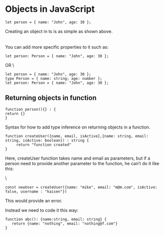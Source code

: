 


# Objects in JavaScript


```
let person = { name: "John", age: 30 };
```


Creating an object in ts is as simple as shown above. \
 \
 \
You can add more specific properties to it such as:


```
let person: Person = { name: "John", age: 30 };
```


OR \



```
let person = { name: "John", age: 30 };
type Person = { name: string; age: number };
let person: Person = { name: "John", age: 30 };
```



## Returning objects in function


```
function person(){} : {
return {}
}
```


Syntax for how to add type inference on returning objects in a function.


```
function createUser({name, email, isActive},{name: string, email: string, isActive: boolean}) : string {
     return "function created"
}
```


Here, createUser function takes name and email as parameters, but if a person need to provide another parameter to the function, he can’t do it like this:

 \



```
const newUser = createUser({name: "mike", email: "m@m.com", isActive: false, username : "kaisen"})
```


This would provide an error.

Instead we need to code it this way:


```
function abc(): {name:string, email: string} {
   return {name: "nothing", email: "nothing@f.com"}
}
```

